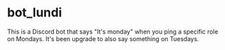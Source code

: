 # bot_lundi
This is a Discord bot that says "It's monday" when you ping a specific role on Mondays.
It's been upgrade to also say something on Tuesdays.

